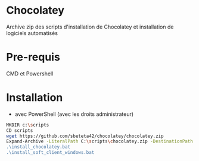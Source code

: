 # Chocolatey
Archive zip des scripts d'installation de Chocolatey et installation de logiciels automatisés

# Pre-requis
CMD et Powershell

# Installation
- avec PowerShell (avec les droits administrateur)

```bash  
MKDIR c:\scripts
CD scripts
wget https://github.com/sbeteta42/chocolatey/chocolatey.zip
Expand-Archive -LiteralPath C:\scripts\chocolatey.zip -DestinationPath "C:\scripts\" -Force
.\install_chocolatey.bat
.\install_soft_client_windows.bat
